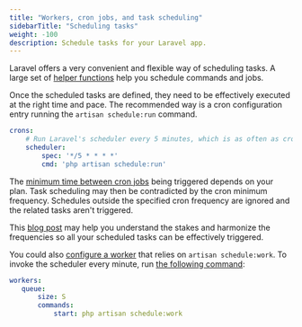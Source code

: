 ```yaml
---
title: "Workers, cron jobs, and task scheduling"
sidebarTitle: "Scheduling tasks"
weight: -100
description: Schedule tasks for your Laravel app.
---
```


Laravel offers a very convenient and flexible way of scheduling tasks. A large set of [helper functions](https://laravel.com/docs/scheduling#schedule-frequency-options) help you schedule commands and jobs.

Once the scheduled tasks are defined, they need to be effectively executed at the right time and pace.
The recommended way is a cron configuration entry running the `artisan schedule:run` command.

```yaml {location=".platform.app.yaml"}
crons:
    # Run Laravel's scheduler every 5 minutes, which is as often as crons can run on Professional plans.
    scheduler:
        spec: '*/5 * * * *'
        cmd: 'php artisan schedule:run'
```

The [minimum time between cron jobs](../../../configuration/app/app-reference.md#cron-job-timing) being triggered depends on your plan. Task scheduling may then be contradicted by the cron minimum frequency. Schedules outside the specified cron frequency are ignored and the related tasks aren't triggered.

This [blog post](https://platform.sh/blog/of-cicadas-and-cron-jobs/) may help you understand the stakes and harmonize the frequencies so all your scheduled tasks can be effectively triggered.

You could also [configure a worker](../../../configuration/app/workers.md) that relies on `artisan schedule:work`.
To invoke the scheduler every minute, run [the following command](https://laravel.com/docs/scheduling#running-the-scheduler-locally):

```yaml {location=".platform.app.yaml"}
workers:
   queue:
       size: S
       commands:
           start: php artisan schedule:work
```

